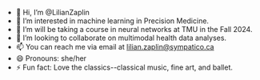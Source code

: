 - 👋 Hi, I’m @LilianZaplin
- 👀 I’m interested in machine learning in Precision Medicine.
- 🌱 I’m will be taking a course in neural networks at TMU in the Fall 2024.
- 💞️ I’m looking to collaborate on multimodal health data analyses.
- 📫 You can reach me via email at lilian.zaplin@sympatico.ca
- 😄 Pronouns: she/her
- ⚡ Fun fact: Love the classics--classical music, fine art, and ballet.


